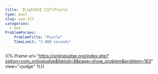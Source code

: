 ```yaml
---
title: 【LightOJ】[227]Puzzle
type: post
slug: uva-227
categories:
  - uva
ProblemParams:
    ProblemTitle: "Puzzle"
    TimeLimit: "3.000 seconds"
---
```


{{% iframe
url="https://onlinejudge.org/index.php?option=com_onlinejudge&Itemid=8&page=show_problem&problem=163"
view="vjudge"
%}}
